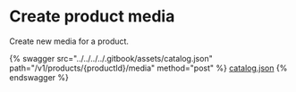 # Create product media

Create new media for a product.

{% swagger src="../../../../.gitbook/assets/catalog.json" path="/v1/products/{productId}/media" method="post" %}
[catalog.json](../../../../.gitbook/assets/catalog.json)
{% endswagger %}
